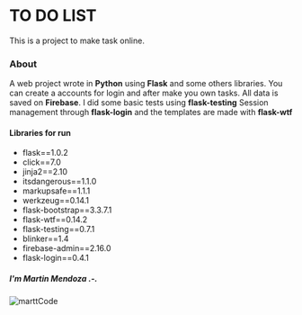 # TO DO LIST
This is a project to make task online.


### About

A web project wrote in **Python** using **Flask** and some others libraries.
You can create a accounts for login and after make you own tasks.
All data is saved on **Firebase**. I did some basic tests using **flask-testing**
Session management through **flask-login** and the templates are made with **flask-wtf**


#### Libraries for run

- flask==1.0.2
- click==7.0
- jinja2==2.10
- itsdangerous==1.1.0
- markupsafe==1.1.1
- werkzeug==0.14.1
- flask-bootstrap==3.3.7.1
- flask-wtf==0.14.2
- flask-testing==0.7.1
- blinker==1.4
- firebase-admin==2.16.0
- flask-login==0.4.1


##### I'm Martin Mendoza .-.
![marttCode](https://static.platzi.com/media/avatars/avatars/marttcode_33b992ab-cb4a-4996-b604-d0989bf418c0.jpeg)
